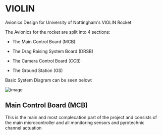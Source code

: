 # VIOLIN
Avionics Design for University of Nottingham's VIOLIN Rocket

The Avionics for the rocket are split into 4 sections:

- The Main Control Board (MCB)
  
- The Drag Raising System Board (DRSB)
  
- The Camera Control Board (CCB)
  
- The Ground Station (GS)
  
Basic System Diagram can be seen below:

![image](https://user-images.githubusercontent.com/121640989/210010083-771a2b8f-4718-4cb3-8070-6f1b1c3217fa.png)

## Main Control Board (MCB)

This is the main and most complecation part of the project and consists of the main microcontroller and all monitoring sensors and pyrotechnic channel actuation
